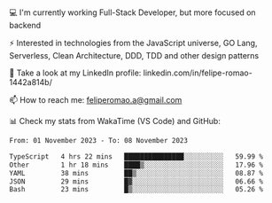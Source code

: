 💻 I'm currently working Full-Stack Developer, but more focused on backend

⚡ Interested in technologies from the JavaScript universe, GO Lang, Serverless, Clean Architecture, DDD, TDD and other design patterns

👥 Take a look at my LinkedIn profile: linkedin.com/in/felipe-romao-1442a814b/

📫 How to reach me: feliperomao.a@gmail.com

📊 Check my stats from WakaTime (VS Code) and GitHub:

<!--START_SECTION:waka-->

```txt
From: 01 November 2023 - To: 08 November 2023

TypeScript   4 hrs 22 mins   ███████████████░░░░░░░░░░   59.99 %
Other        1 hr 18 mins    ████▒░░░░░░░░░░░░░░░░░░░░   17.96 %
YAML         38 mins         ██▒░░░░░░░░░░░░░░░░░░░░░░   08.87 %
JSON         29 mins         █▓░░░░░░░░░░░░░░░░░░░░░░░   06.66 %
Bash         23 mins         █▒░░░░░░░░░░░░░░░░░░░░░░░   05.26 %
```

<!--END_SECTION:waka-->
